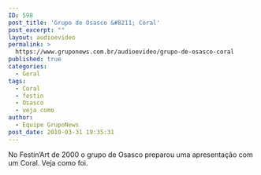 ```yaml
---
ID: 598
post_title: 'Grupo de Osasco &#8211; Coral'
post_excerpt: ""
layout: audioevideo
permalink: >
  https://www.gruponews.com.br/audioevideo/grupo-de-osasco-coral
published: true
categories:
  - Geral
tags:
  - Coral
  - festin
  - Osasco
  - veja como
author:
  - Equipe GrupoNews
post_date: 2010-03-31 19:35:31
---
```

No Festin’Art de 2000 o grupo de Osasco preparou uma apresentação com um Coral. Veja como foi.